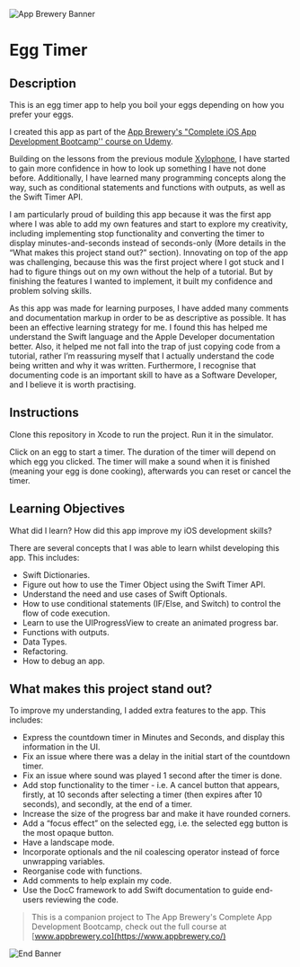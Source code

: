 ![App Brewery Banner](Documentation/AppBreweryBanner.png)

#  Egg Timer

## Description
This is an egg timer app to help you boil your eggs depending on how you prefer your eggs. 

I created this app as part of the [App Brewery's "Complete iOS App Development Bootcamp'' course on Udemy](https://www.udemy.com/course/ios-13-app-development-bootcamp/).

Building on the lessons from the previous module [Xylophone](https://www.google.co.uk/), I have started to gain more confidence in how to look up something I have not done before. Additionally, I have learned many programming concepts along the way, such as conditional statements and functions with outputs, as well as the Swift Timer API.

I am particularly proud of building this app because it was the first app where I was able to add my own features and start to explore my creativity, including implementing stop functionality and converting the timer to display minutes-and-seconds instead of seconds-only (More details in the “What makes this project stand out?” section). Innovating on top of the app was challenging, because this was the first project where I got stuck and I had to figure things out on my own without the help of a tutorial. But by finishing the features I wanted to implement, it built my confidence and problem solving skills.

As this app was made for learning purposes, I have added many comments and documentation markup in order to be as descriptive as possible. It has been an effective learning strategy for me. I found this has helped me understand the Swift language and the Apple Developer documentation better. Also, it helped me not fall into the trap of just copying code from a tutorial, rather I’m reassuring myself that I actually understand the code being written and why it was written. Furthermore, I recognise that documenting code is an important skill to have as a Software Developer, and I believe it is worth practising.

## Instructions
Clone this repository in Xcode to run the project. Run it in the simulator.

Click on an egg to start a timer. The duration of the timer will depend on which egg you clicked. The timer will make a sound when it is finished (meaning your egg is done cooking), afterwards you can reset or cancel the timer.

## Learning Objectives
What did I learn? How did this app improve my iOS development skills?

There are several concepts that I was able to learn whilst developing this app. This includes:

* Swift Dictionaries.
* Figure out how to use the Timer Object using the Swift Timer API.
* Understand the need and use cases of Swift Optionals.
* How to use conditional statements (IF/Else, and Switch) to control the flow of code execution.
* Learn to use the UIProgressView to create an animated progress bar.
* Functions with outputs.
* Data Types.
* Refactoring.
* How to debug an app.
    
## What makes this project stand out?
To improve my understanding, I added extra features to the app. This includes:

* Express the countdown timer in Minutes and Seconds, and display this information in the UI.
* Fix an issue where there was a delay in the initial start of the countdown timer.
* Fix an issue where sound was played 1 second after the timer is done.
* Add stop functionality to the timer - i.e. A cancel button that appears, firstly, at 10 seconds after selecting a timer (then expires after 10 seconds), and secondly, at the end of a timer.
* Increase the size of the progress bar and make it have rounded corners.
* Add a “focus effect” on the selected egg, i.e. the selected egg button is the most opaque button.
* Have a landscape mode.
* Incorporate optionals and the nil coalescing operator instead of force unwrapping variables.
* Reorganise code with functions.
* Add comments to help explain my code.
* Use the DocC framework to add Swift documentation to guide end-users reviewing the code.

>This is a companion project to The App Brewery's Complete App Development Bootcamp, check out the full course at [www.appbrewery.co](https://www.appbrewery.co/)

![End Banner](Documentation/readme-end-banner.png)

